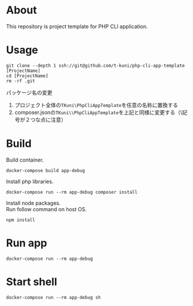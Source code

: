 # About

This repository is project template for PHP CLI application.

# Usage

```
git clone --depth 1 ssh://git@github.com/t-kuni/php-cli-app-template [ProjectName]
cd [ProjectName]
rm -rf .git 
```

パッケージ名の変更

1. プロジェクト全体の`TKuni\PhpCliAppTemplate`を任意の名称に置換する
2. composer.jsonの`TKuni\\PhpCliAppTemplate`を上記と同様に変更する（\記号が２つな点に注意）


# Build

Build container.

```
docker-compose build app-debug
```

Install php libraries.

```
docker-compose run --rm app-debug composer install
```

Install node packages.  
Run follow command on host OS.

```
npm install
```

# Run app

```
docker-compose run --rm app-debug
```

# Start shell

```
docker-compose run --rm app-debug sh
```